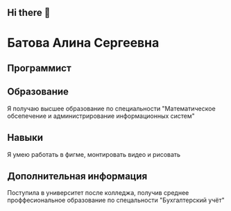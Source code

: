 ## Hi there 👋

<!--
**Chpola1/Chpola1** is a ✨ _special_ ✨ repository because its `README.md` (this file) appears on your GitHub profile.

Here are some ideas to get you started:

- 🔭 I’m currently working on ...
- 🌱 I’m currently learning ...
- 👯 I’m looking to collaborate on ...
- 🤔 I’m looking for help with ...
- 💬 Ask me about ...
- 📫 How to reach me: ...
- 😄 Pronouns: ...
- ⚡ Fun fact: ...
-->
# Батова Алина Сергеевна
## Программист

<section>
<h2>Образование</h2>
<p>Я получаю высшее образование по специальности "Математическое обсепечение и администрирование информационных систем"</p>
</section>
<section>
<h2>Навыки</h2>
<p>Я умею работать в фигме, монтировать видео и рисовать</p>
</section>
<section>
<h2>Дополнительная информация</h2>
<p>Поступила в университет после колледжа, получив среднее проффесиональное образование по спецальности "Бухгалтерский учёт"</p>
